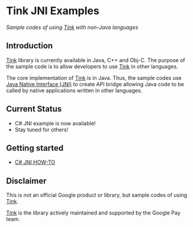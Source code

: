 # Tink JNI Examples
*Sample codes of using [Tink](https://github.com/google/tink) with non-Java languages*

## Introduction
[Tink](https://github.com/google/tink) library is currently available in Java, C++ and Obj-C. The purpose of the sample code is to allow developers to use [Tink](https://github.com/google/tink) in other languages. 

The core implementation of [Tink](https://github.com/google/tink) is in Java. Thus, the sample codes use [Java Native Interface (JNI)](https://docs.oracle.com/javase/8/docs/technotes/guides/jni/) to create API bridge allowing Java code to be called by native applications written in other languages.

## Current Status
* C# JNI example is now available!
* Stay tuned for others!

## Getting started
* [C# JNI HOW-TO](docs/CS-HOWTO.md)

## Disclaimer
This is not an official Google product or library, but sample codes of using [Tink](https://github.com/google/tink).

[Tink](https://github.com/google/tink) is the library actively maintained and supported by the Google Pay team.
